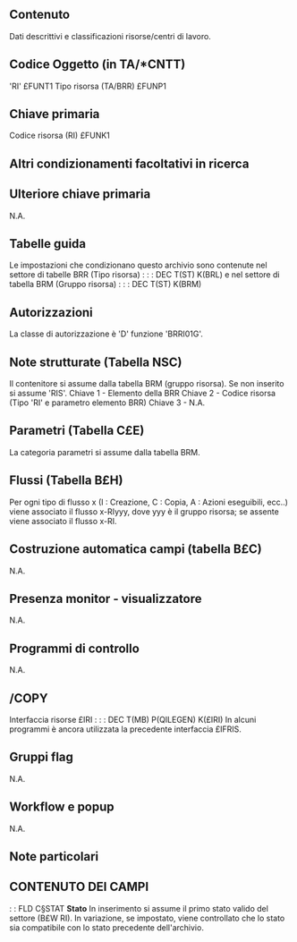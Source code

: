 ## Contenuto
Dati descrittivi e classificazioni risorse/centri di lavoro.

## Codice Oggetto (in TA/\*CNTT)
 'RI'                                  	£FUNT1
Tipo risorsa                  (TA/BRR)  	£FUNP1

## Chiave primaria
Codice risorsa              (RI)   	£FUNK1

## Altri condizionamenti facoltativi in ricerca

## Ulteriore chiave primaria
N.A.

## Tabelle guida
Le impostazioni che condizionano questo archivio sono contenute nel settore di tabelle BRR (Tipo risorsa) : 
 :  : DEC T(ST) K(BRL)
e nel settore di tabella BRM (Gruppo risorsa) : 
 :  : DEC T(ST) K(BRM)

## Autorizzazioni
La classe di autorizzazione è 'D' funzione 'BRRI01G'.

## Note strutturate (Tabella NSC)
Il contenitore si assume dalla tabella BRM (gruppo risorsa). Se non inserito si assume 'RIS'.
Chiave 1 - Elemento della BRR
Chiave 2 - Codice risorsa (Tipo 'RI' e parametro elemento BRR)
Chiave 3 - N.A.

## Parametri (Tabella C£E)
La categoria parametri si assume dalla tabella BRM.

## Flussi (Tabella B£H)
Per ogni tipo di flusso x (I : Creazione, C : Copia, A :  Azioni eseguibili, ecc..) viene associato il flusso x-RIyyy, dove yyy è il gruppo risorsa; se assente viene associato il flusso x-RI.

## Costruzione automatica campi (tabella B£C)
N.A.

## Presenza monitor - visualizzatore
N.A.

## Programmi di controllo
N.A.

## /COPY
Interfaccia risorse £IRI : 
 :  : DEC T(MB) P(QILEGEN) K(£IRI)
In alcuni programmi è ancora utilizzata la precedente interfaccia £IFRIS.

## Gruppi flag
N.A.

## Workflow e popup
N.A.

## Note particolari

## CONTENUTO DEI CAMPI

 :  : FLD C§STAT **Stato**
In inserimento si assume il primo stato valido del settore (B£W RI).
In variazione, se impostato, viene controllato che lo stato sia compatibile con lo stato precedente dell'archivio.
